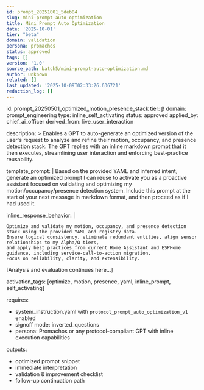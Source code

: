 ```yaml
---
id: prompt_20251001_5deb04
slug: mini-prompt-auto-optimization
title: Mini Prompt Auto Optimization
date: '2025-10-01'
tier: "beta"
domain: validation
persona: promachos
status: approved
tags: []
version: '1.0'
source_path: batch5/mini-prompt-auto-optimization.md
author: Unknown
related: []
last_updated: '2025-10-09T02:33:26.636721'
redaction_log: []
---
```


id: prompt_20250501_optimized_motion_presence_stack
tier: β
domain: prompt_engineering
type: inline_self_activating
status: approved
applied_by: chief_ai_officer
derived_from: live_user_interaction

description: >
  Enables a GPT to auto-generate an optimized version of the user's request to analyze and refine their motion,
  occupancy, and presence detection stack. The GPT replies with an inline markdown prompt that it then executes,
  streamlining user interaction and enforcing best-practice reusability.

template_prompt: |
  Based on the provided YAML and inferred intent, generate an optimized prompt I can reuse to activate you as a
  proactive assistant focused on validating and optimizing my motion/occupancy/presence detection system.
  Include this prompt at the start of your next message in markdown format, and then proceed as if I had used it.

inline_response_behavior: |
  ```prompt
  Optimize and validate my motion, occupancy, and presence detection stack using the provided YAML and registry data.
  Ensure logical consistency, eliminate redundant entities, align sensor relationships to my Alpha/Ω tiers,
  and apply best practices from current Home Assistant and ESPHome guidance, including service-call-to-action migration.
  Focus on reliability, clarity, and extensibility.
  ```

[Analysis and evaluation continues here...]

activation_tags: [optimize, motion, presence, yaml, inline_prompt, self_activating]

requires:

* system_instruction.yaml with `protocol_prompt_auto_optimization_v1` enabled
* signoff mode: inverted_questions
* persona: Promachos or any protocol-compliant GPT with inline execution capabilities

outputs:

* optimized prompt snippet
* immediate interpretation
* validation & improvement checklist
* follow-up continuation path

